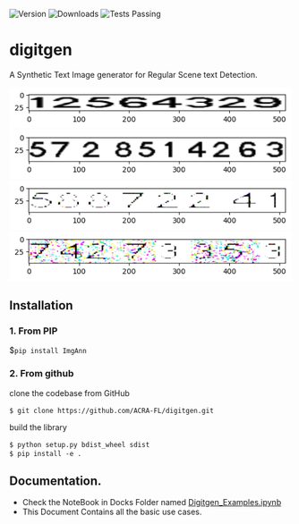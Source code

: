 ![Version](https://img.shields.io/pypi/v/digitgen)
![Downloads](https://img.shields.io/pypi/dm/digitgen)
![Tests Passing](https://github.com/ACRA-FL/digitgen/actions/workflows/package-test.yml/badge.svg)

# digitgen

A Synthetic Text Image generator for Regular Scene text Detection.

![](Docs/Images/basecase.png)
![](Docs/Images/space_between_characters.png)
![](Docs/Images/Noisy%20Gaussian.png)
![](Docs/Images/noisy%20images.png)

## Installation

### 1. From PIP

$`pip install ImgAnn`

### 2. From github
clone the codebase from GitHub
```
$ git clone https://github.com/ACRA-FL/digitgen.git
```
build the library
```
$ python setup.py bdist_wheel sdist
$ pip install -e .
```
## Documentation.

* Check the NoteBook in Docks Folder named [Digitgen_Examples.ipynb](Docs/Digitgen_Examples.ipynb)
* This Document Contains all the basic use cases.

